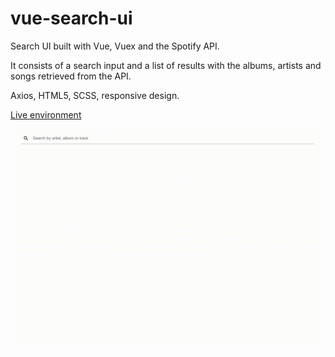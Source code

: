 # vue-search-ui
 
Search UI built with Vue, Vuex and the Spotify API.

It consists of a search input and a list of results with the albums, artists and songs retrieved from the API.

Axios, HTML5, SCSS, responsive design.

[Live environment](https://vue-search-ui.netlify.app/)

![](vue-search-ui.gif)
